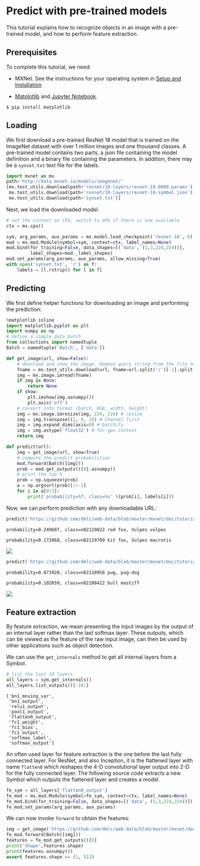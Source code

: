 <!--- Licensed to the Apache Software Foundation (ASF) under one -->
<!--- or more contributor license agreements.  See the NOTICE file -->
<!--- distributed with this work for additional information -->
<!--- regarding copyright ownership.  The ASF licenses this file -->
<!--- to you under the Apache License, Version 2.0 (the -->
<!--- "License"); you may not use this file except in compliance -->
<!--- with the License.  You may obtain a copy of the License at -->

<!---   http://www.apache.org/licenses/LICENSE-2.0 -->

<!--- Unless required by applicable law or agreed to in writing, -->
<!--- software distributed under the License is distributed on an -->
<!--- "AS IS" BASIS, WITHOUT WARRANTIES OR CONDITIONS OF ANY -->
<!--- KIND, either express or implied.  See the License for the -->
<!--- specific language governing permissions and limitations -->
<!--- under the License. -->

# Predict with pre-trained models

This tutorial explains how to recognize objects in an image with a pre-trained model, and how to perform feature extraction.

## Prerequisites

To complete this tutorial, we need:

- MXNet. See the instructions for your operating system in [Setup and Installation](http://mxnet.io/install/index.html)

- [Matplotlib](https://matplotlib.org/) and [Jupyter Notebook](http://jupyter.org/index.html).

```
$ pip install matplotlib
```

## Loading

We first download a pre-trained ResNet 18 model that is trained on the ImageNet dataset with over 1 million images and one thousand classes. A pre-trained model contains two parts, a json file containing the model definition and a binary file containing the parameters. In addition, there may be a `synset.txt` text file for the labels.

```python
import mxnet as mx
path='http://data.mxnet.io/models/imagenet/'
[mx.test_utils.download(path+'resnet/18-layers/resnet-18-0000.params'),
 mx.test_utils.download(path+'resnet/18-layers/resnet-18-symbol.json'),
 mx.test_utils.download(path+'synset.txt')]
```

Next, we load the downloaded model. 

```python
# set the context on CPU, switch to GPU if there is one available
ctx = mx.cpu()
```

```python
sym, arg_params, aux_params = mx.model.load_checkpoint('resnet-18', 0)
mod = mx.mod.Module(symbol=sym, context=ctx, label_names=None)
mod.bind(for_training=False, data_shapes=[('data', (1,3,224,224))], 
         label_shapes=mod._label_shapes)
mod.set_params(arg_params, aux_params, allow_missing=True)
with open('synset.txt', 'r') as f:
    labels = [l.rstrip() for l in f]
```

## Predicting

We first define helper functions for downloading an image and performing the
prediction:

```python
%matplotlib inline
import matplotlib.pyplot as plt
import numpy as np
# define a simple data batch
from collections import namedtuple
Batch = namedtuple('Batch', ['data'])

def get_image(url, show=False):
    # download and show the image. Remove query string from the file name.
    fname = mx.test_utils.download(url, fname=url.split('/')[-1].split('?')[0])
    img = mx.image.imread(fname)
    if img is None:
        return None
    if show:
        plt.imshow(img.asnumpy())
        plt.axis('off')
    # convert into format (batch, RGB, width, height)
    img = mx.image.imresize(img, 224, 224) # resize
    img = img.transpose((2, 0, 1)) # Channel first
    img = img.expand_dims(axis=0) # batchify
    img = img.astype('float32') # for gpu context
    return img

def predict(url):
    img = get_image(url, show=True)
    # compute the predict probabilities
    mod.forward(Batch([img]))
    prob = mod.get_outputs()[0].asnumpy()
    # print the top-5
    prob = np.squeeze(prob)
    a = np.argsort(prob)[::-1]
    for i in a[0:5]:
        print('probability=%f, class=%s' %(prob[i], labels[i]))
```

Now, we can perform prediction with any downloadable URL:

```python
predict('https://github.com/dmlc/web-data/blob/master/mxnet/doc/tutorials/python/predict_image/cat.jpg?raw=true')
```

`probability=0.249607, class=n02119022 red fox, Vulpes vulpes` <!--notebook-skip-line-->

`probability=0.172868, class=n02119789 kit fox, Vulpes macrotis` <!--notebook-skip-line-->

![](https://github.com/dmlc/web-data/blob/master/mxnet/doc/tutorials/python/predict_image/cat.jpg?raw=true) <!--notebook-skip-line-->

```python
predict('https://github.com/dmlc/web-data/blob/master/mxnet/doc/tutorials/python/predict_image/dog.jpg?raw=true')
```

`probability=0.873920, class=n02110958 pug, pug-dog` <!--notebook-skip-line-->

`probability=0.102659, class=n02108422 bull mastiff` <!--notebook-skip-line-->

![](https://github.com/dmlc/web-data/blob/master/mxnet/doc/tutorials/python/predict_image/dog.jpg?raw=true) <!--notebook-skip-line-->

## Feature extraction

By feature extraction, we mean presenting the input images by the output of an internal layer rather than the last softmax layer. These outputs, which can be viewed as the feature of the raw input image, can then be used by other applications such as object detection.

We can use the ``get_internals`` method to get all internal layers from a Symbol.

```python
# list the last 10 layers
all_layers = sym.get_internals()
all_layers.list_outputs()[-10:]
```

```
['bn1_moving_var',
 'bn1_output',
 'relu1_output',
 'pool1_output',
 'flatten0_output',
 'fc1_weight',
 'fc1_bias',
 'fc1_output',
 'softmax_label',
 'softmax_output']
 ```

An often used layer for feature extraction is the one before the last fully connected layer. For ResNet, and also Inception, it is the flattened layer with name `flatten0` which reshapes the 4-D convolutional layer output into 2-D for the fully connected layer. The following source code extracts a new Symbol which outputs the flattened layer and creates a model.

```python
fe_sym = all_layers['flatten0_output']
fe_mod = mx.mod.Module(symbol=fe_sym, context=ctx, label_names=None)
fe_mod.bind(for_training=False, data_shapes=[('data', (1,3,224,224))])
fe_mod.set_params(arg_params, aux_params)
```

We can now invoke `forward` to obtain the features:

```python
img = get_image('https://github.com/dmlc/web-data/blob/master/mxnet/doc/tutorials/python/predict_image/cat.jpg?raw=true')
fe_mod.forward(Batch([img]))
features = fe_mod.get_outputs()[0]
print('Shape',features.shape)
print(features.asnumpy())
assert features.shape == (1, 512)
```

<!-- INSERT SOURCE DOWNLOAD BUTTONS -->

